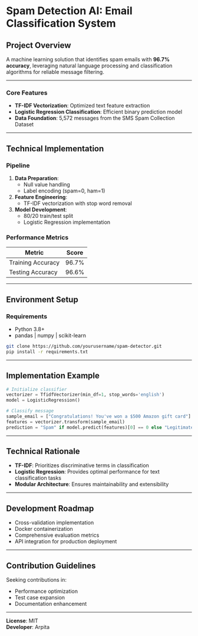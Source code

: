 # Spam Detection AI: Email Classification System

## Project Overview
A machine learning solution that identifies spam emails with **96.7% accuracy**, leveraging natural language processing and classification algorithms for reliable message filtering.

---

### Core Features
- **TF-IDF Vectorization**: Optimized text feature extraction
- **Logistic Regression Classification**: Efficient binary prediction model
- **Data Foundation**: 5,572 messages from the SMS Spam Collection Dataset

---

## Technical Implementation

### Pipeline
1. **Data Preparation**:
   - Null value handling
   - Label encoding (spam=0, ham=1)
2. **Feature Engineering**:
   - TF-IDF vectorization with stop word removal
3. **Model Development**:
   - 80/20 train/test split
   - Logistic Regression implementation

### Performance Metrics
| Metric | Score |
|--------|-------|
| Training Accuracy | 96.7% |
| Testing Accuracy | 96.6% |

---

## Environment Setup

### Requirements
- Python 3.8+
- pandas | numpy | scikit-learn

```bash
git clone https://github.com/yourusername/spam-detector.git
pip install -r requirements.txt
```

---

## Implementation Example

```python
# Initialize classifier
vectorizer = TfidfVectorizer(min_df=1, stop_words='english')
model = LogisticRegression()

# Classify message
sample_email = ["Congratulations! You've won a $500 Amazon gift card"]
features = vectorizer.transform(sample_email)
prediction = "Spam" if model.predict(features)[0] == 0 else "Legitimate"
```

---

## Technical Rationale

- **TF-IDF**: Prioritizes discriminative terms in classification
- **Logistic Regression**: Provides optimal performance for text classification tasks
- **Modular Architecture**: Ensures maintainability and extensibility

---

## Development Roadmap

- Cross-validation implementation
- Docker containerization
- Comprehensive evaluation metrics
- API integration for production deployment

---

## Contribution Guidelines

Seeking contributions in:
- Performance optimization
- Test case expansion
- Documentation enhancement

---

**License**: MIT  
**Developer**: Arpita  
